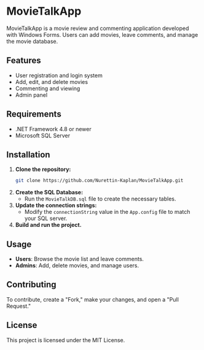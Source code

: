 # MovieTalkApp

MovieTalkApp is a movie review and commenting application developed with Windows Forms. Users can add movies, leave comments, and manage the movie database.

## Features
- User registration and login system
- Add, edit, and delete movies
- Commenting and viewing
- Admin panel

## Requirements
- .NET Framework 4.8 or newer
- Microsoft SQL Server 

## Installation
1. **Clone the repository:**
   ```sh
   git clone https://github.com/Nurettin-Kaplan/MovieTalkApp.git
   ```
2. **Create the SQL Database:**
   - Run the `MovieTalkDB.sql` file to create the necessary tables.
3. **Update the connection strings:**
   - Modify the `connectionString` value in the `App.config` file to match your SQL server.
4. **Build and run the project.**

## Usage
- **Users**: Browse the movie list and leave comments.
- **Admins**: Add, delete movies, and manage users.

## Contributing
To contribute, create a "Fork," make your changes, and open a "Pull Request."

## License
This project is licensed under the MIT License.



